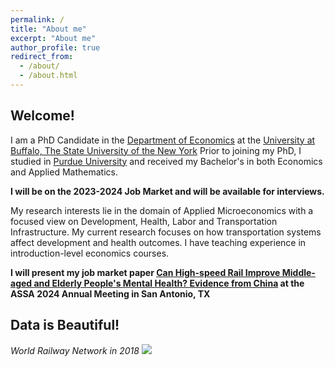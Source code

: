 ```yaml
---
permalink: /
title: "About me"
excerpt: "About me"
author_profile: true
redirect_from: 
  - /about/
  - /about.html
---
```


## Welcome! ## 

I am a PhD Candidate in the [Department of Economics](https://arts-sciences.buffalo.edu/economics.html) at the [University at Buffalo, The State University of the New York](https://www.buffalo.edu/) Prior to joining my PhD, I studied in [Purdue University](https://www.purdue.edu/) and received my Bachelor's in both Economics and Applied Mathematics.

**I will be on the 2023-2024 Job Market and will be available for interviews.**

My research interests lie in the domain of Applied Microeconomics with a focused view on Development, Health, Labor and Transportation Infrastructure. My current research focuses on how transportation systems affect development and health outcomes. I have teaching experience in introduction-level economics courses. 

**I will present my job market paper [Can High-speed Rail Improve Middle-aged and Elderly People's Mental Health? Evidence from China]() at the ASSA 2024 Annual Meeting in San Antonio, TX**

## Data is Beautiful! ##
*World Railway Network in 2018*
![](/yushangw/images/aboutme/worldmap.jpg)
